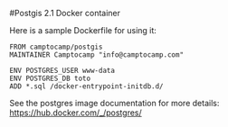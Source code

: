 #Postgis 2.1 Docker container

Here is a sample Dockerfile for using it:
```
FROM camptocamp/postgis
MAINTAINER Camptocamp "info@camptocamp.com"

ENV POSTGRES_USER www-data
ENV POSTGRES_DB toto
ADD *.sql /docker-entrypoint-initdb.d/
```

See the postgres image documentation for more details:
https://hub.docker.com/_/postgres/

